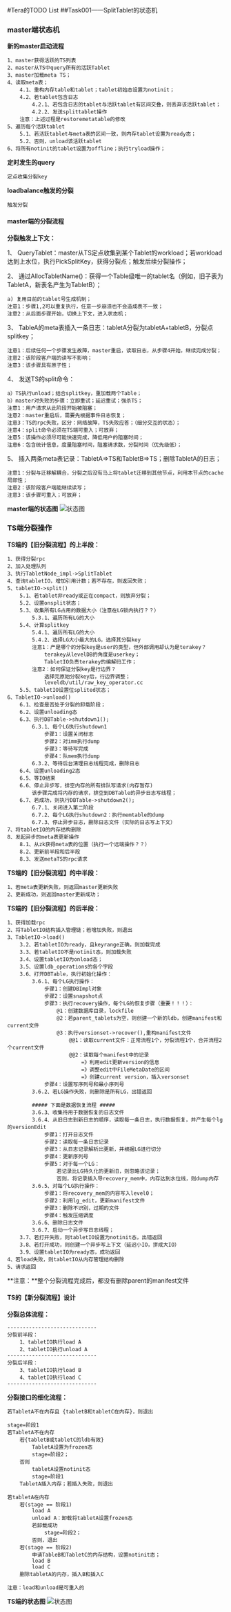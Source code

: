#Tera的TODO List
##Task001——SplitTablet的状态机
### master端状态机

**新的master启动流程**

	1、master获得活跃的TS列表
	2、master从TS中query所有的活跃Tablet
	3、master加载meta TS；
	4、读取meta表；
		4.1、重构内存table和tablet；tablet初始态设置为notinit；
		4.2、若tablet包含日志
			4.2.1、若包含日志的tablet与活跃tablet有区间交叠，则丢弃该活跃tablet；
			4.2.2、发送splittablet操作
		注意：上述过程是restoremetatable的修改
	5、遍历每个活跃tablet
		5.1、若活跃tablet与meta表的区间一致，则内存tablet设置为ready态；
		5.2、否则，unload该活跃tablet
	6、将所有notinit的tablet设置为offline；执行tryload操作；
	
**定时发生的query**
	
	定点收集分裂key
	
**loadbalance触发的分裂**

	触发分裂

#### master端的分裂流程

**分裂触发上下文：**

1、    QueryTablet：master从TS定点收集到某个Tablet的workload；若workload达到上水位，执行PickSplitKey，获得分裂点；触发后续分裂操作；

2、    通过AllocTabletName()：获得一个Table级唯一的tablet名（例如，旧子表为TabletA，新表名产生为TabletB）；

    a) 复用目前的tablet号生成机制；
    注意1：步骤1,2可以重复执行，任意一步崩溃也不会造成表不一致；
    注意2：从后面步骤开始，切换上下文，进入状态机；

3、    TableA的meta表插入一条日志：tabletA分裂为tabletA+tabletB，分裂点splitkey；

    注意1：后续任何一个步骤发生故障，master重启，读取日志，从步骤4开始，继续完成分裂；
    注意2：该阶段客户端的读写不影响；
    注意3：该步骤具有原子性；

4、    发送TS的split命令：

    a）TS执行unload；结合splitkey，重加载两个Table；
    b）master对失败的步骤：立即重试；延迟重试；强杀TS；
    注意1：用户请求从此阶段开始被阻塞；
    注意2：master重启后，需要先根据事件日志恢复；
    注意3：TS的rpc失败，区分：网络故障，TS失败应答；（细分交互的状态）；
    注意4：split命令必须在TS端可重入；可放弃；
    注意5：该操作必须尽可能快速完成，降低用户的阻塞时间；
    注意6：包含统计信息，度量阻塞时间，阻塞请求数，分裂时间（优先级低）；
    
5、    插入两条meta表记录：TabletA=>TS和TabletB=>TS；删除TabletA的日志；
    
    注意1：分裂与迁移解耦合，分裂之后没有马上将tablet迁移到其他节点，利用本节点的cache局部性；
    注意2：该阶段客户端能继续读写；
    注意3：该步骤可重入；可放弃；

**master端的状态图**
![状态图](Image/master分裂状态图.png)

### TS端分裂操作

**TS端的【旧分裂流程】的上半段：**

    1、获得分裂rpc
    2、加入处理队列
    3、执行TabletNode_impl->SplitTablet
    4、查询tabletIO，增加引用计数；若不存在，则返回失败；
    5、tabletIO->split()
        5.1、若tablet非ready或正在compact，则放弃分裂；
        5.2、设置onsplit状态；
        5.3、收集所有LG占用的数据大小（注意在LG锁内执行？？）
            5.3.1、遍历所有LG的大小
        5.4、计算splitkey
            5.4.1、遍历所有LG的大小
            5.4.2、选择LG大小最大的LG，选择其分裂key
            注意1：产是哪个的分裂key是user的类型，但外部调用却认为是terakey？
                terakey从levelDB的角度是userkey；
                TabletIO负责terakey的编解码工作；
            注意2：如何保证分裂key是行边界？
                选择完原始分裂key后，行边界调整；
                leveldb/util/raw_key_operator.cc
        5.5、tabletIO设置位splited状态；
    6、TabletIO->unload()
        6.1、检查是否处于分裂的卸载阶段；
        6.2、设置unloading态
        6.3、执行DBTable->shutdown1();
            6.3.1、每个LG执行shutdown1
                步骤1：设置关闭标志
                步骤2：对imm执行dump
                步骤3：等待写完成
                步骤4：队mem执行dump
            6.3.2、等待后台清理日志线程完成，删除日志
        6.4、设置unloading2态
        6.5、等IO结束
        6.6、停止异步写，排空内存的所有排队写请求(内存暂存)
            该步骤完成将内存的请求，排空到DBTable的异步日志写线程；
        6.7、若成功，则执行DBTable->shutdown2();
            6.7.1、关闭进入第二阶段
            6.7.2、每个LG执行shutdown2：执行memtable的dump
            6.7.3、停止异步日志，删除日志文件（实际的日志写上下文）
    7、将tabletIO的内存结构删除
    8、发起异步的meta表更新操作
        8.1、从zk获得meta表的位置（执行一个远端操作？？）
        8.2、更新前半段和后半段
        8.3、发送metaTS的rpc请求

**TS端的【旧分裂流程】的中半段：**        
    
    1、若meta表更新失败，则返回master更新失败
    2、更新成功，则返回master更新成功；

**TS端的【旧分裂流程】的后半段：**

    1、获得加载rpc
    2、将TabletIO结构插入管理链；若增加失败，则退出
    3、TabletIO->load()
        3.2、若tabletIO为ready，且keyrange正确，则加载完成
        3.3、若tabletIO不是notinit态，则加载失败
        3.4、设置tabletIO为onload态；
        3.5、设置ldb_operations的各个字段
        3.6、打开DBTable，执行初始化操作：
            3.6.1、每个LG执行操作：
                步骤1：创建DBImpl对象
                步骤2：设置snapshot点
                步骤3：执行recovery操作，每个LG的恢复步骤（重要！！！）：
                    @1：创建数据库目录，lockfile
                    @2：若parent_tablets为空，则创建一个新的ldb，创建manifest和current文件
                    @3：执行versionset->recover(),重构manifest文件
                    	@@1：读取current文件：正常流程1个，分裂流程1个，合并流程2个current文件
                    	@@2：读取每个manifest中的记录
                    		=》利用edit更新version的信息
                    		=》调整edit中FileMetaDate的区间
                    		=》创建current version，插入versonset
                步骤4：设置写序列号和最小序列号
            3.6.2、若LG操作失败，则删除是所有LG，出错返回
            
            ##### 下面是数据恢复流程 #####
            3.6.3、收集待用于数据恢复的日志文件
            3.6.4、从旧日志到新日志的顺序，读取每一条日志，执行数据恢复，并产生每个lg的versionEdit
                步骤1：打开日志文件
                步骤2：读取每一条日志记录
                步骤3：从日志记录解析出更新，并根据LG进行切分
                步骤4：更新序列号
                步骤5：对于每一个LG：
                    若记录比LG持久化的更新旧，则忽略该记录；
                    否则，将记录插入导recovery_mem中，内存达到水位线，则dump内存
            3.6.5、对每个LG执行操作：
                步骤1：将recovery_mem的内容写入level0；
                步骤2：利用lg_edit，更新manifest文件
                步骤3：删除不识别，过期的文件
                步骤4：触发压缩调度
            3.6.6、删除日志文件
            3.6.7、启动一个异步写日志线程；
        3.7、若打开失败，则tabletIO设置为notinit态，出错返回
        3.8、若打开成功，则创建一个异步写上下文（延迟小IO，拼成大IO）
        3.9、设置tabletIO为ready态，成功返回
    4、若load失败，则tabletIO从内存管理结构删除    
    5、请求返回
    
**注意：**整个分裂流程完成后，都没有删除parent的manifest文件

#### TS的【新分裂流程】设计
**分裂总体流程：**
	
	-----------------------------
	分裂前半段：
		1、tabletIO执行load A
		2、tabletIO执行unload A
	-----------------------------
	分裂后半段：
		3、tabletIO执行load B
		4、tabletIO执行load C
	-----------------------------
	
**分裂接口的细化流程：**
	    	
    若TabletA不在内存且 {tabletB和tabletC在内存}，则退出
    
    stage=阶段1
    若TabletA不在内存
    	若{tabletB或tabletC的ldb有效}
    		TabletA设置为frozen态
    		stage=阶段2；
    	否则
    		tabletA设置notinit态
    		stage=阶段1
    	TabletA插入内存；若插入失败，则退出
    	
    若tabletA在内存
    	若(stage == 阶段1)
    		load A
    		unload A：卸载将tabletA设置frozen态
    		若卸载成功
    			stage=阶段2；
    		否则，退出
    	若(stage == 阶段2)
    		申请TableB和TabletC的内存结构，设置notinit态；
    		load B
    		load C
    	删除tabletA的内存，插入B和插入C
    
    注意：load和unload是可重入的

**TS端的状态图**
![状态图](Image/TS的状态图.png)































    
